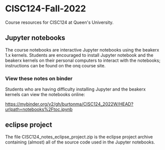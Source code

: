 # CISC124-Fall-2022
Course resources for CISC124 at Queen's University.

## Jupyter notebooks

The course notebooks are interactive Jupyter notebooks using the beakerx 1.x kernels. Students are encouraged to install Jupyter notebook and the beakerx kernels on their personal computers to interact with the notebooks; instructions can be found on the onq course site.

### View these notes on binder

Students who are having difficulty installing Jupyter and the beakerx kernels can view the notebooks online:

https://mybinder.org/v2/gh/burtonma/CISC124_2022W/HEAD?urlpath=notebooks%2Ftoc.ipynb

## eclipse project

The file CISC124_notes_eclipse_project.zip is the eclipse project archive containing (almost) all of the source code used in the Jupyter notebooks.


